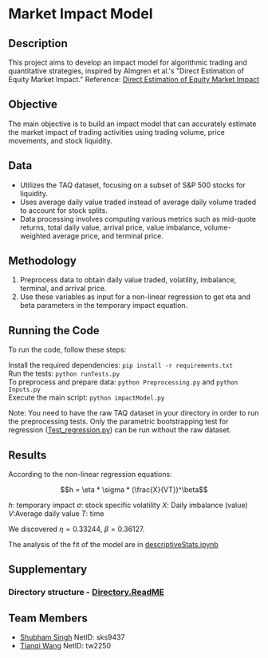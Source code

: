 # Market Impact Model

## Description

This project aims to develop an impact model for algorithmic trading and quantitative strategies, inspired by Almgren et al.'s "Direct Estimation of Equity Market Impact."
Reference: [Direct Estimation of Equity Market Impact](https://www.cis.upenn.edu/~mkearns/finread/costestim.pdf)

## Objective

The main objective is to build an impact model that can accurately estimate the market impact of trading activities using trading volume, price movements, and stock liquidity.

## Data

- Utilizes the TAQ dataset, focusing on a subset of S&P 500 stocks for liquidity.
- Uses average daily value traded instead of average daily volume traded to account for stock splits.
- Data processing involves computing various metrics such as mid-quote returns, total daily value, arrival price, value imbalance, volume-weighted average price, and terminal price.

## Methodology
1. Preprocess data to obtain daily value traded, volatility, imbalance, terminal, and arrival price.
2. Use these variables as input for a non-linear regression to get eta and beta parameters in the temporary impact equation.

## Running the Code
To run the code, follow these steps: <br>

Install the required dependencies: `pip install -r requirements.txt` <br>
Run the tests: `python runTests.py` <br>
To preprocess and prepare data: `python Preprocessing.py` and `python Inputs.py` <br>
Execute the main script: `python impactModel.py` <br>

Note: You need to have the raw TAQ dataset in your directory in order to run the preprocessing tests. 
Only the parametric bootstrapping test for regression ([Test_regression.py](https://github.com/ssnyu/Market-Impact-Model/blob/main/Tests/Test_regression.py)) can be run without the raw dataset.

## Results
According to the non-linear regression equations:

$$h = \eta * \sigma * (\frac{X}{VT})^\beta$$

$h$: temporary impact
$\sigma$: stock specific volatility
$X$: Daily imbalance (value)
$V$:Average daily value 
$T$: time

We discovered $\eta = 0.33244$, $\beta = 0.36127$.

The analysis of the fit of the model are in [descriptiveStats.ipynb](https://github.com/ssnyu/Market-Impact-Model/blob/main/descriptiveStats.ipynb)



## Supplementary 

### Directory structure - [Directory.ReadME](https://github.com/ssnyu/Market-Impact-Model/blob/main/Directory.md)

## Team Members

- [Shubham Singh](https://github.com/ssnyu) NetID: sks9437
- [Tianqi Wang](https://github.com/foggyleo) NetID: tw2250
